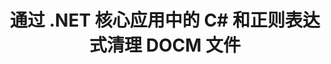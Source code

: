 ---
############################# Static ############################
layout: "autogen"
draft: false
path: "zh/redaction/net/regex/docm"
otherformats: CSV DOC DOCX DOT DOTM DOTX PDF POT POTM PPS PPSM PPSX PPT PPTM PPTX RTF XLS XLSM XLSX XLT XLTM XLTX  

############################# Head ############################
head_title: "通过 .NET 核心使用正则表达式编辑 DOCM 文档"
head_description: "使用正则表达式从不同格式的文档中删除敏感信息"

############################# Header ############################
title: "通过 .NET 核心应用中的 C# 和正则表达式清理 DOCM 文件"
description: "查找并删除 Office 和 OpenOffice 文档、电子表格和演示文稿以及 Windows、Linux 和 macOS 上的 DOCM 中的敏感信息"

################### SubMenu/Download Button #####################
submenu:
    enable: true

############################# About ############################
about:
    enable: true
    title: ".NET API 的文档文本编辑"
    content: |
        一个独立于格式的界面，用于清理 PDF、Word、Excel、PowerPoint 文档和图像中的敏感和机密信息，包括更改元数据和删除评论的功能。使用 GroupDocs.Redaction for .NET 工具，您可以编辑机密信息并将编辑后的文档保存在 PDF 中，将所有页面转换为光栅图像或保留文档的原始格式以供进一步编辑。

############################# Steps ############################
steps:
    enable: true
    title_left: "通过 C# 使用正则表达式编辑来自 DOCM 的文本"
    content_left: |
        [GroupDocs.Redaction](zh//redaction/net/) 允许 .NET 开发者通过几个简单的步骤使用完整的正则表达式来编辑 DOCM 文件。

        *   创建 [Redactor](https://apireference.groupdocs.com/redaction/net/groupdocs.redaction/redactor) 类的实例并加载 DOCM 文件
        *   创建 [RegexRedaction](https://apireference.groupdocs.com/redaction/net/groupdocs.redaction.redactions/regexredaction) 类的实例来查找和替换文本
        *   使用 RegexRedaction 对象调用 [Redactor.Apply](https://apireference.groupdocs.com/redaction/net/groupdocs.redaction/redactor/methods/apply/index) 方法
        
    title_right: "开始使用密文 API"
    content_right: |
        通过命令行“nuget install GroupDocs.Redaction”进行安装，或通过 Visual Studio 的包管理器控制台使用“Install-Package GroupDocs.Redaction”进行安装。 
        或者，从 [下载](https://downloads.groupdocs.com/redaction/net) 获取 ZIP 文件中的离线 MSI 安装程序或 DLL，并在项目中手动引用它。  
        
    code: |
        ```cs
        using (Redactor redactor = new Redactor(@"sample.docm"))
        {
        	redactor.Apply(new RegexRedaction("\\d{2}\\s*\\d{2}[^\\d]*\\d{6}", new ReplacementOptions(System.Drawing.Color.Blue)));
        	redactor.Save();
        }
        ```

############################# Demos ############################
demos:
    enable: true
############################# About Formats ############################
about_formats:
    enable: true
############################# More Formats ############################
more_formats:
    enable: true

############################# Back to top ###############################
back_to_top:
    enable: true
---